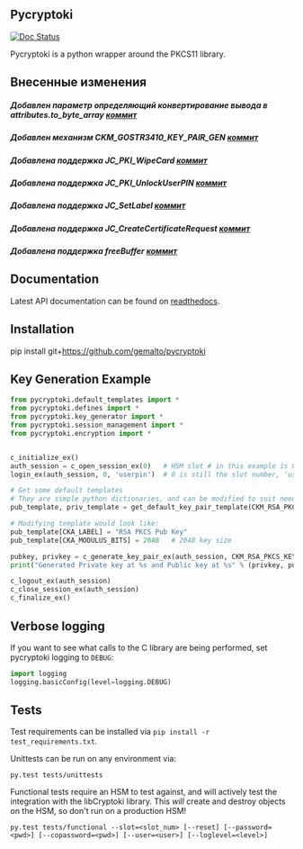 ## Pycryptoki
[![Doc Status](https://readthedocs.org/projects/pycryptoki/badge/?version=latest)](http://pycryptoki.readthedocs.io/en/latest/)

Pycryptoki is a python wrapper around the PKCS11 library.

## Внесенные изменения

##### Добавлен параметр определяющий конвертирование вывода в attributes.to_byte_array [коммит](http://gitlab.aladdin.ru/TestDep/pycryptoki/commit/3ba767fdb2235a88b7f30b13a7de7b8bec92a23f)

##### Добавлен механизм CKM_GOSTR3410_KEY_PAIR_GEN [коммит](http://gitlab.aladdin.ru/TestDep/pycryptoki/commit/1b62d4763109c6d180dcc356ed046b9204d961ff)

##### Добавлена поддержка JC_PKI_WipeCard [коммит](http://gitlab.aladdin.ru/TestDep/pycryptoki/commit/3af2b0efa2046b1f211c2ec4456371e55a8850f5)

##### Добавлена поддержка JC_PKI_UnlockUserPIN [коммит](http://gitlab.aladdin.ru/TestDep/pycryptoki/commit/e9178799958334e640cb1ef5feef7fef7d4fcc71)

##### Добавлена поддержка JC_SetLabel [коммит](http://gitlab.aladdin.ru/TestDep/pycryptoki/commit/b53fc1e753dc738d241905f443e0377372749ff9)

##### Добавлена поддержка JC_CreateCertificateRequest [коммит](http://gitlab.aladdin.ru/TestDep/pycryptoki/commit/8e01284d689fd823ff312513714b575bba4d9723)

##### Добавлена поддержка freeBuffer [коммит](http://gitlab.aladdin.ru/TestDep/pycryptoki/commit/1f1f7437139b79051f730d7a51d1c63f9fdb2f85)


## Documentation

Latest API documentation can be found on [readthedocs](http://pycryptoki.readthedocs.io/en/latest/index.html).


## Installation

pip install git+https://github.com/gemalto/pycryptoki

## Key Generation Example

```py
from pycryptoki.default_templates import *
from pycryptoki.defines import *
from pycryptoki.key_generator import *
from pycryptoki.session_management import *
from pycryptoki.encryption import *


c_initialize_ex()
auth_session = c_open_session_ex(0)   # HSM slot # in this example is 0
login_ex(auth_session, 0, 'userpin')  # 0 is still the slot number, ‘userpin’ should be replaced by your password (None if PED or no challenge)

# Get some default templates
# They are simple python dictionaries, and can be modified to suit needs.
pub_template, priv_template = get_default_key_pair_template(CKM_RSA_PKCS_KEY_PAIR_GEN)

# Modifying template would look like:
pub_template[CKA_LABEL] = "RSA PKCS Pub Key"
pub_template[CKA_MODULUS_BITS] = 2048   # 2048 key size

pubkey, privkey = c_generate_key_pair_ex(auth_session, CKM_RSA_PKCS_KEY_PAIR_GEN, pub_template, priv_template)
print("Generated Private key at %s and Public key at %s" % (privkey, pubkey))

c_logout_ex(auth_session)
c_close_session_ex(auth_session)
c_finalize_ex()
```
## Verbose logging

If you want to see what calls to the C library are being performed, set pycryptoki logging to `DEBUG`:

```py
import logging
logging.basicConfig(level=logging.DEBUG)
```

## Tests

Test requirements can be installed via `pip install -r test_requirements.txt`.

Unittests can be run on any environment via:
```
py.test tests/unittests
```

Functional tests require an HSM to test against, and will actively test the integration
 with the libCryptoki library. This *will* create and destroy objects on the HSM, so don't run
  on a production HSM!

```
py.test tests/functional --slot=<slot_num> [--reset] [--password=<pwd>] [--copassword=<pwd>] [--user=<user>] [--loglevel=<level>]
```
